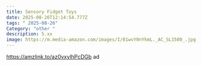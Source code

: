 ```yaml
---
title: Sensory Fidget Toys
date: 2025-08-26T12:14:54.777Z
tags: " 2025-08-26"
Category: "other "
description: 5.xx
image: https://m.media-amazon.com/images/I/81wvY0nYkmL._AC_SL1500_.jpg
---
```

https://amzlink.to/az0vxylhPcDGb ad